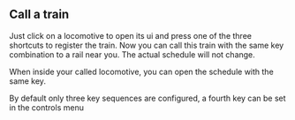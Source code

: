 ## Call a train ##
Just click on a locomotive to open its ui and press one of the three shortcuts to register the train. Now you can call this train with the same key combination to a rail near you. The actual schedule will not change.

When inside your called locomotive, you can open the schedule with the same key.

By default only three key sequences are configured, a fourth key can be set in the controls menu
